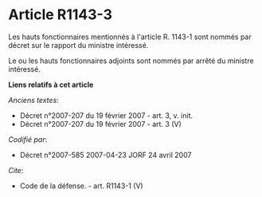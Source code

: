 # Article R1143-3

Les hauts fonctionnaires mentionnés à l'article R. 1143-1 sont nommés par décret sur le rapport du ministre intéressé. 

Le ou les hauts fonctionnaires adjoints sont nommés par arrêté du ministre intéressé.

**Liens relatifs à cet article**

_Anciens textes_:

  - Décret n°2007-207 du 19 février 2007 - art. 3, v. init.
  - Décret n°2007-207 du 19 février 2007 - art. 3 (V)

_Codifié par_:

  - Décret n°2007-585 2007-04-23 JORF 24 avril 2007

_Cite_:

  - Code de la défense. - art. R1143-1 (V)
